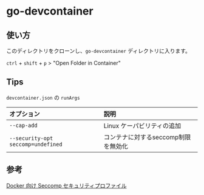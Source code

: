 # go-devcontainer
## 使い方
このディレクトリをクローンし、`go-devcontainer` ディレクトリに入ります。

`ctrl` + `shift` + `p` > "Open Folder in Container"

## Tips
`devcontainer.json` の `runArgs`

|オプション|説明|
|:--|:--|
|`--cap-add`|Linux ケーパビリティの追加|
|`--security-opt seccomp=undefined`|コンテナに対するseccomp制限を無効化|


## 参考
[Docker 向け Seccomp セキュリティプロファイル](https://matsuand.github.io/docs.docker.jp.onthefly/engine/security/seccomp/)
